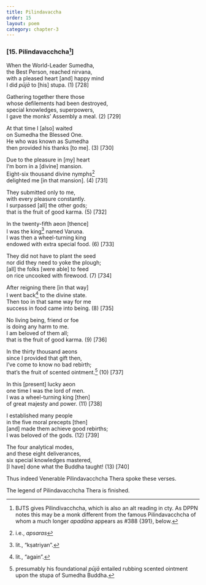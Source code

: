 ```yaml
---
title: Pilindavaccha
order: 15
layout: poem
category: chapter-3
---
```


### \[15. Pilindava<span class="diacritics" data-state="on">c</span><span class="no-diacritics" data-state="off">ch</span>cha[^1]\]

When the World-Leader Sumedha,  
the Best Person, reached nirvana,  
with a pleased heart \[and\] happy mind  
I did *pūjā* to \[his\] stupa. (1) \[728\]

Gathering together there those  
whose defilements had been destroyed,  
special knowledges, superpowers,  
I gave the monks’ Assembly a meal. (2) \[729\]

At that time I \[also\] waited  
on Sumedha the Blessed One.  
He who was known as Sumedha  
then provided his thanks \[to me\]. (3) \[730\]

Due to the pleasure in \[my\] heart  
I‘m born in a \[divine\] mansion.  
Eight-six thousand divine nymphs[^2]  
delighted me \[in that mansion\]. (4) \[731\]

They submitted only to me,  
with every pleasure constantly.  
I surpassed \[all\] the other gods;  
that is the fruit of good karma. (5) \[732\]

In the twenty-fifth aeon \[thence\]  
I was the king[^3] named Varuṇa.  
I was then a wheel-turning king  
endowed with extra special food. (6) \[733\]

They did not have to plant the seed  
nor did they need to yoke the plough;  
\[all\] the folks \[were able\] to feed  
on rice uncooked with firewood. (7) \[734\]

After reigning there \[in that way\]  
I went back[^4] to the divine state.  
Then too in that same way for me  
success in food came into being. (8) \[735\]

No living being, friend or foe  
is doing any harm to me.  
I am beloved of them all;  
that is the fruit of good karma. (9) \[736\]

In the thirty thousand aeons  
since I provided that gift then,  
I’ve come to know no bad rebirth;  
that’s the fruit of scented ointment.[^5] (10) \[737\]

In this \[present\] lucky aeon  
one time I was the lord of men.  
I was a wheel-turning king \[then\]  
of great majesty and power. (11) \[738\]

I established many people  
in the five moral precepts \[then\]  
\[and\] made them achieve good rebirths;  
I was beloved of the gods. (12) \[739\]

The four analytical modes,  
and these eight deliverances,  
six special knowledges mastered,  
\[I have\] done what the Buddha taught! (13) \[740\]

Thus indeed Venerable Pilindava<span class="diacritics" data-state="on">c</span><span class="no-diacritics" data-state="off">ch</span>cha Thera spoke these verses.

The legend of Pilindava<span class="diacritics" data-state="on">c</span><span class="no-diacritics" data-state="off">ch</span>cha Thera is finished.

[^1]: BJTS gives Pilindiva<span class="diacritics" data-state="on">c</span><span class="no-diacritics" data-state="off">ch</span>cha, which is also an alt reading in cty. As DPPN notes this may be a monk different from the famous Pilindava<span class="diacritics" data-state="on">c</span><span class="no-diacritics" data-state="off">ch</span>cha of whom a much longer *apadāna* appears as \#388 {391}, below.

[^2]: i.e., *apsaras*

[^3]: lit., “kṣatriyan”.

[^4]: lit., “again”.

[^5]: presumably his foundational *pūjā* entailed rubbing scented ointment upon the stupa of Sumedha Buddha.
